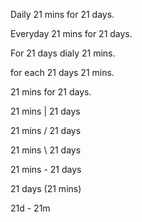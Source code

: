Daily 21 mins for 21 days.

Everyday 21 mins for 21 days.

For 21 days dialy 21 mins.

for each 21 days 21 mins.

21 mins for 21 days.

21 mins | 21 days

21 mins / 21 days

21 mins \ 21 days

21 mins - 21 days

21 days (21 mins)

21d - 21m
